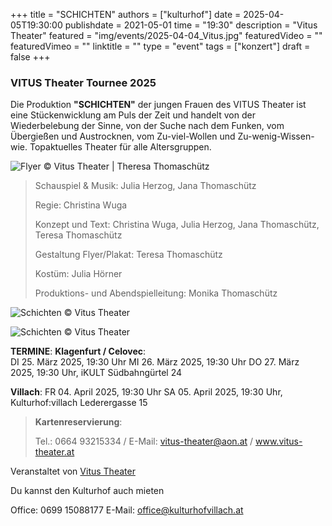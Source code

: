 +++
title = "SCHICHTEN"
authors = ["kulturhof"]
date = 2025-04-05T19:30:00
publishdate = 2021-05-01
time = "19:30"
description = "Vitus Theater"
featured = "img/events/2025-04-04_Vitus.jpg"
featuredVideo = ""
featuredVimeo = ""
linktitle = ""
type = "event"
tags = ["konzert"]
draft = false
+++

### VITUS Theater Tournee 2025

Die Produktion **"SCHICHTEN"** der jungen Frauen des VITUS Theater ist eine Stückenwicklung am Puls der Zeit und handelt von der Wiederbelebung der Sinne, von der Suche nach dem Funken, vom Übergießen und Austrocknen, vom Zu-viel-Wollen und Zu-wenig-Wissen-wie. Topaktuelles Theater für alle Altersgruppen.

![Flyer](/img/events/2025-04-04_Vitus.jpg)
© Vitus Theater | Theresa Thomaschütz

>Schauspiel & Musik: Julia Herzog, Jana Thomaschütz
>
>Regie: Christina Wuga
>
>Konzept und Text: Christina Wuga,  Julia Herzog, Jana Thomaschütz, Teresa Thomaschütz
> 
>Gestaltung Flyer/Plakat: Teresa Thomaschütz
>
>Kostüm: Julia Hörner
>
>Produktions- und Abendspielleitung: Monika Thomaschütz

![Schichten](/img/events/2025-04-03_Vitus.jpeg)
© Vitus Theater

![Schichten](/img/events/2025-04-05_Vitus.jpeg)
© Vitus Theater

**TERMINE**:
**Klagenfurt / Celovec**:  
DI   25. März 2025, 19:30 Uhr 
MI  26. März 2025, 19:30 Uhr
DO 27. März 2025,  19:30 Uhr, iKULT Südbahngürtel 24

**Villach**: 
FR  04. April  2025, 19:30 Uhr 
SA  05. April  2025, 19:30 Uhr, Kulturhof:villach Lederergasse 15

>**Kartenreservierung**:
>
>Tel.: 0664 93215334 / E-Mail:  vitus-theater@aon.at / www.vitus-theater.at

Veranstaltet von [Vitus Theater](https://www.vitus-theater.at/)



Du kannst den Kulturhof auch mieten

Office: 0699 15088177
E-Mail: office@kulturhofvillach.at

